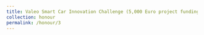 ```yaml
---
title: Valeo Smart Car Innovation Challenge (5,000 Euro project funding) 2014.04
collection: honour
permalink: /honour/3
---
```

